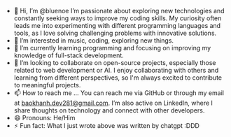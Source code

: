- 👋 Hi, I’m @bluenoe
I’m passionate about exploring new technologies and constantly seeking ways to improve my coding skills.
My curiosity often leads me into experimenting with different programming languages and tools, as I love solving challenging problems with innovative solutions.
- 👀 I’m interested in music, coding, exploring new things.
- 🌱 I’m currently learning programming and focusing on improving my knowledge of full-stack development.
- 💞️ I’m looking to collaborate on open-source projects, especially those related to web development or AI. I enjoy collaborating with others and learning from different perspectives, so I'm always excited to contribute to meaningful projects.
- 📫 How to reach me ...
You can reach me via GitHub or through my email at baokhanh.dev281@gmail.com. I’m also active on LinkedIn, where I share thoughts on technology and connect with other developers.
- 😄 Pronouns: He/Him
- ⚡ Fun fact: What I just wrote above was written by chatgpt :DDD

<!---
bluenoe/bluenoe is a ✨ special ✨ repository because its `README.md` (this file) appears on your GitHub profile.
You can click the Preview link to take a look at your changes.
--->
